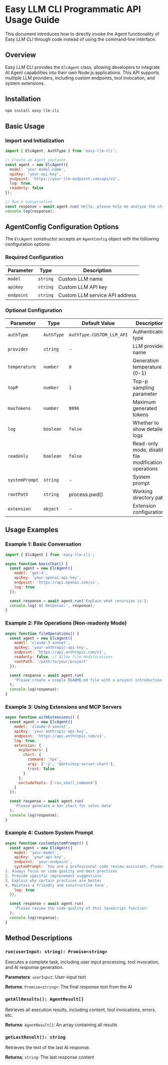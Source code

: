 # Easy LLM CLI Programmatic API Usage Guide

This document introduces how to directly invoke the Agent functionality of Easy LLM CLI through code instead of using the command-line interface.

## Overview

Easy LLM CLI provides the `ElcAgent` class, allowing developers to integrate AI Agent capabilities into their own Node.js applications. This API supports multiple LLM providers, including custom endpoints, tool invocation, and system extensions.

## Installation

```js
npm install easy-llm-cli
```

## Basic Usage

### Import and Initialization

```js
import { ElcAgent, AuthType } from 'easy-llm-cli';

// Create an Agent instance
const agent = new ElcAgent({
  model: 'your-model-name',
  apiKey: 'your-api-key',
  endpoint: 'https://your-llm-endpoint.com/api/v3',
  log: true,
  readonly: false
});

// Run a conversation
const response = await agent.run('Hello, please help me analyze the structure of this project');
console.log(response);
```


## AgentConfig Configuration Options

The `ElcAgent` constructor accepts an `AgentConfig` object with the following configuration options:

### Required Configuration

| Parameter | Type | Description |
|------|------|------|
| `model` | `string` | Custom LLM name |
| `apiKey` | `string` | Custom LLM API key |
| `endpoint` | `string` | Custom LLM service API address |

### Optional Configuration

| Parameter | Type | Default Value | Description |
|------|------|--------|------|
| `authType` | `AuthType` | `AuthType.CUSTOM_LLM_API` | Authentication type |
| `provider` | `string` | - | LLM provider name |
| `temperature` | `number` | `0` | Generation temperature (0-1) |
| `topP` | `number` | `1` | Top-p sampling parameter |
| `maxTokens` | `number` | `8096` | Maximum generated tokens |
| `log` | `boolean` | `false` | Whether to show detailed logs |
| `readonly` | `boolean` | `false` | Read-only mode, disable file modification operations |
| `systemPrompt` | `string` | - | System prompt |
| `rootPath` | `string` | process.pwd() | Working directory path |
| `extension` | `object` | - | Extension configuration |

## Usage Examples

### Example 1: Basic Conversation

```js
import { ElcAgent } from 'easy-llm-cli';

async function basicChat() {
  const agent = new ElcAgent({
    model: 'gpt-4',
    apiKey: 'your-openai-api-key',
    endpoint: 'https://api.openai.com/v1',
    log: true
  });

  const response = await agent.run('Explain what recursion is');
  console.log('AI Response:', response);
}
```

### Example 2: File Operations (Non-readonly Mode)

```js
async function fileOperations() {
  const agent = new ElcAgent({
    model: 'claude-3-sonnet',
    apiKey: 'your-anthropic-api-key',
    endpoint: 'https://api.anthropic.com/v1',
    readonly: false, // Allow file modifications
    rootPath: '/path/to/your/project'
  });

  const response = await agent.run(
    'Please create a simple README.md file with a project introduction'
  );
  console.log(response);
}
```

### Example 3: Using Extensions and MCP Servers

```js
async function withExtensions() {
  const agent = new ElcAgent({
    model: 'claude-3-sonnet',
    apiKey: 'your-anthropic-api-key',
    endpoint: 'https://api.anthropic.com/v1',
    log: true,
    extension: {
      mcpServers: {
        chart: {
          command: 'npx',
          args: ['-y', '@antv/mcp-server-chart'],
          trust: false
        }
      },
      excludeTools: ['run_shell_command']
    }
  });

  const response = await agent.run(
    'Please generate a bar chart for sales data'
  );
  console.log(response);
}
```

### Example 4: Custom System Prompt

```js
async function customSystemPrompt() {
  const agent = new ElcAgent({
    model: 'your-model',
    apiKey: 'your-api-key',
    endpoint: 'your-endpoint',
    systemPrompt: `You are a professional code review assistant. Please follow these rules:
1. Always focus on code quality and best practices
2. Provide specific improvement suggestions
3. Explain why certain practices are better
4. Maintain a friendly and constructive tone`,
    log: true
  });

  const response = await agent.run(
    'Please review the code quality of this JavaScript function'
  );
  console.log(response);
}
```

## Method Descriptions

### `run(userInput: string): Promise<string>`

Executes a complete task, including user input processing, tool invocation, and AI response generation.

**Parameters**: `userInput`: User-input text

**Returns**: `Promise<string>`: The final response text from the AI

### `getAllResults(): AgentResult[]`

Retrieves all execution results, including content, tool invocations, errors, etc.

**Returns**: `AgentResult[]`: An array containing all results

### `getLastResult(): string`

Retrieves the text of the last AI response.

**Returns**: `string`: The last response content
  